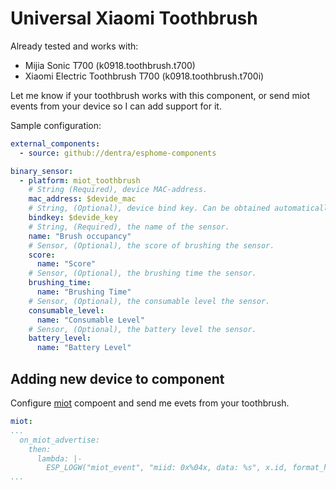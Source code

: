 # Universal Xiaomi Toothbrush

Already tested and works with:
* Mijia Sonic T700 (k0918.toothbrush.t700)
* Xiaomi Electric Toothbrush T700 (k0918.toothbrush.t700i)

Let me know if your toothbrush works with this component, or send miot events from your device so I can add support for it.

Sample configuration:
```yaml
external_components:
  - source: github://dentra/esphome-components

binary_sensor:
  - platform: miot_toothbrush
    # String (Required), device MAC-address.
    mac_address: $devide_mac
    # String, (Optional), device bind key. Can be obtained automatically (see miot platform configuration).
    bindkey: $devide_key
    # String, (Required), the name of the sensor.
    name: "Brush occupancy"
    # Sensor, (Optional), the score of brushing the sensor.
    score:
      name: "Score"
    # Sensor, (Optional), the brushing time the sensor.
    brushing_time:
      name: "Brushing Time"
    # Sensor, (Optional), the consumable level the sensor.
    consumable_level:
      name: "Consumable Level"
    # Sensor, (Optional), the battery level the sensor.
    battery_level:
      name: "Battery Level"
```

## Adding new device to component

Configure [miot](../miot) compoent and send me evets from your toothbrush.

```yaml
miot:
...
  on_miot_advertise:
    then:
      lambda: |-
        ESP_LOGW("miot_event", "miid: 0x%04x, data: %s", x.id, format_hex_pretty(x.data.data(), x.data.size()).c_str());
...
```
